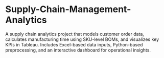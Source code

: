 # Supply-Chain-Management-Analytics
A supply chain analytics project that models customer order data, calculates manufacturing time using SKU-level BOMs, and visualizes key KPIs in Tableau. Includes Excel-based data inputs, Python-based preprocessing, and an interactive dashboard for operational insights.
